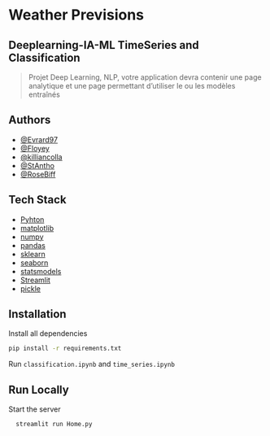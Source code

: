 # Weather Previsions

## Deeplearning-IA-ML TimeSeries and Classification

> Projet Deep Learning, NLP, votre application devra contenir une page analytique et une page permettant d’utiliser le ou les modèles entraînés

## Authors

- [@Evrard97](https://www.github.com/Evrard97)
- [@Floyey](https://www.github.com/Floyey)
- [@killiancolla](https://www.github.com/killiancolla)
- [@StAntho](https://www.github.com/StAntho)
- [@RoseBiff](https://github.com/RoseBiff)

## Tech Stack

- [Pyhton](https://www.python.org/)
- [matplotlib](https://matplotlib.org/)
- [numpy](https://numpy.org/)
- [pandas](https://pandas.pydata.org/)
- [sklearn](https://scikit-learn.org/)
- [seaborn](https://seaborn.pydata.org/)
- [statsmodels](https://www.statsmodels.org/stable/index.html)
- [Streamlit](https://streamlit.io/)
- [pickle](https://docs.python.org/3/library/pickle.html)

## Installation

Install all dependencies

```sh
pip install -r requirements.txt
```

Run `classification.ipynb` and `time_series.ipynb`

## Run Locally

Start the server

```bash
  streamlit run Home.py
```
